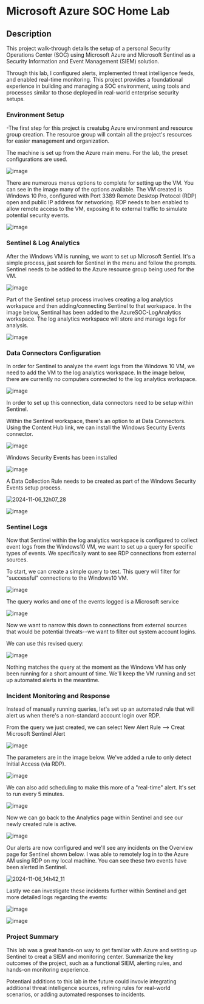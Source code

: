 <h1>Microsoft Azure SOC Home Lab</h1>

<h2>Description</h2>

This project walk-through details the setup of a personal Security Operations Center (SOC) using Microsoft Azure and Microsoft Sentinel as a Security Information and Event Management (SIEM) solution. 

Through this lab, I configured alerts, implemented threat intelligence feeds, and enabled real-time monitoring. This project provides a foundational experience in building and managing a SOC environment, using tools and processes similar to those deployed in real-world enterprise security setups.
<br>

<h3>Environment Setup</h3>
-The first step for this project is creatubg Azure environment and resource group creation. The resource group will contain all the project's resources for easier management and organization.

The machine is set up from the Azure main menu. For the lab, the preset configurations are used. 


![image](https://github.com/user-attachments/assets/bde790f1-2deb-41c1-b5ab-8cf681a94636)


There are numerous menus options to complete for setting up the VM. You can see in the image many of the options available. The VM created is Windows 10 Pro, configured with Port 3389 Remote Desktop Protocol (RDP) open and public IP address for networking. RDP needs to ben enabled to allow remote access to the VM, exposing it to external traffic to simulate potential security events. 


![image](https://github.com/user-attachments/assets/326e0fa3-14b8-4e9f-82a7-cc4874184a89)


<h3>Sentinel & Log Analytics</h3>

After the Windows VM is running, we want to set up Microsoft Sentiel. It's a simple process, just search for Sentinel in the menu and follow the prompts. Sentinel needs to be added to the Azure resource group being used for the VM. 


![image](https://github.com/user-attachments/assets/f287f8e8-226c-4fb4-9586-f6a54d4c4adf)


Part of the Sentinel setup process involves creating a log analytics workspace and then adding/connecting Sentinel to that workspace. In the image below, Sentinal has been added to the AzureSOC-LogAnalytics workspace. The log analytics workspace will store and manage logs for analysis. 


![image](https://github.com/user-attachments/assets/64dc8b06-10cb-442d-9ff7-6d5659f97aae)


<h3>Data Connectors Configuration</h3>

In order for Sentinel to analyze the event logs from the Windows 10 VM, we need to add the VM to the log analytics workspace. In the image below, there are currently no computers connected to the log analytics workspace. 

![image](https://github.com/user-attachments/assets/3213c8ea-ea3e-4031-a9a2-08daefe1d74f)

In order to set up this connection, data connectors need to be setup within Sentinel. 

Within the Sentinel workspace, there's an option to at Data Connectors. Using the Content Hub link, we can install the Windows Security Events connector.

![image](https://github.com/user-attachments/assets/7c6bc876-114c-4b68-891f-a33cbea04d15)


Windows Security Events has been installed


![image](https://github.com/user-attachments/assets/d7821b0d-007c-4f21-8bc7-0f5de369f795)


A Data Collection Rule needs to be created as part of the Windows Security Events setup process. 


![2024-11-06_12h07_28](https://github.com/user-attachments/assets/a80b928f-dbcd-4799-93a5-329d58638c1a)


![image](https://github.com/user-attachments/assets/8bc1d9aa-6453-4ccb-9033-0cc6faffc3cb)


<h3>Sentinel Logs</h3>
Now that Sentinel within the log analytics workspace is configured to collect event logs from the Windows10 VM, we want to set up a query for specific types of events. We specifically want to see RDP connections from external sources.

To start, we can create a simple query to test. This query will filter for "successful" connections to the Windows10 VM.

![image](https://github.com/user-attachments/assets/e6ab15b9-df12-4817-9109-bd21472a5d50)

The query works and one of the events logged is a Microsoft service

![image](https://github.com/user-attachments/assets/92a34c55-a463-4cf3-80aa-87ec10fdac0a)



Now we want to narrow this down to connections from external sources that would be potential threats--we want to filter out system account logins.

We can use this revised query:


![image](https://github.com/user-attachments/assets/b4d45676-3b2d-43ad-a844-31a375053067)

Nothing matches the query at the moment as the Windows VM has only been running for a short amount of time. We'll keep the VM running and set up automated alerts in the meantime.

<h3>Incident Monitoring and Response</h3>

Instead of manually running queries, let's set up an automated rule that will alert us when there's a non-standard account login over RDP. 

From the query we just created, we can select New Alert Rule --> Creat Microsoft Sentinel Alert


![image](https://github.com/user-attachments/assets/83a2f49e-98d8-4a46-bf64-29fade33d93a)


The parameters are in the image below. We've added a rule to only detect Initial Access (via RDP).


![image](https://github.com/user-attachments/assets/8db4d5fc-d7de-4cf0-9985-9d5337d4d8e3)


We can also add scheduling to make this more of a "real-time" alert. It's set to run every 5 minutes.


![image](https://github.com/user-attachments/assets/7615bc0a-84b4-48f5-9886-ddd1be58983c)


Now we can go back to the Analytics page within Sentinel and see our newly created rule is active.


![image](https://github.com/user-attachments/assets/60a9cee6-8b39-419d-a26f-2568fc81b328)


Our alerts are now configured and we'll see any incidents on the Overview page for Sentinel shown below. I was able to remotely log in to the Azure AM using RDP on my local machine. You can see these two events have been alerted in Sentinel. 


![2024-11-06_14h42_11](https://github.com/user-attachments/assets/3c4f7788-c03f-4eae-91ec-6b780d8330b6)


Lastly we can investigate these incidents further within Sentinel and get more detailed logs regarding the events:

![image](https://github.com/user-attachments/assets/9ae02817-3d60-4203-9b6d-ae7d9dcdf53c)


![image](https://github.com/user-attachments/assets/6e478963-33f9-4aaa-91ad-4c680ba5d754)


<h3>Project Summary</h3>

This lab was a great hands-on way to get familiar with Azure and setiting up Sentinel to creat a SIEM and monitoring center. Summarize the key outcomes of the project, such as a functional SIEM, alerting rules, and hands-on monitoring experience.

Potentianl additions to this lab in the future could invovle integrating additional threat intelligence sources, refining rules for real-world scenarios, or adding automated responses to incidents.
